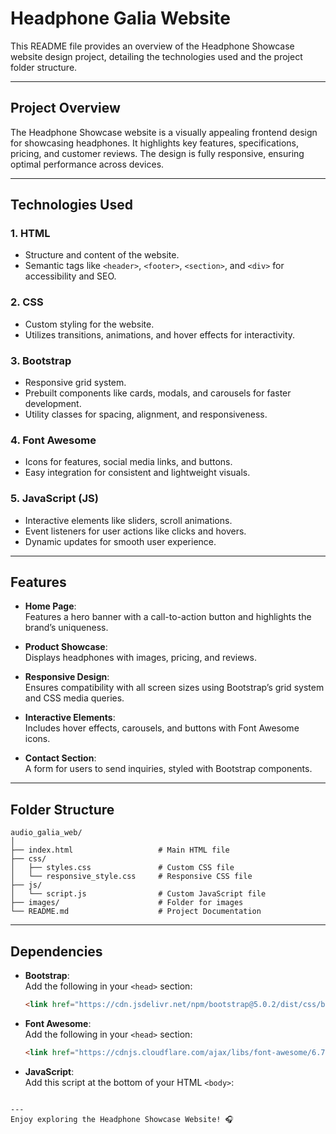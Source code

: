 # Headphone Galia Website  

This README file provides an overview of the Headphone Showcase website design project, detailing the technologies used and the project folder structure.  

---

## **Project Overview**  
The Headphone Showcase website is a visually appealing frontend design for showcasing headphones. It highlights key features, specifications, pricing, and customer reviews. The design is fully responsive, ensuring optimal performance across devices.  

---

## **Technologies Used**  

### **1. HTML**  
- Structure and content of the website.  
- Semantic tags like `<header>`, `<footer>`, `<section>`, and `<div>` for accessibility and SEO.  

### **2. CSS**  
- Custom styling for the website.  
- Utilizes transitions, animations, and hover effects for interactivity.  

### **3. Bootstrap**  
- Responsive grid system.  
- Prebuilt components like cards, modals, and carousels for faster development.  
- Utility classes for spacing, alignment, and responsiveness.  

### **4. Font Awesome**  
- Icons for features, social media links, and buttons.  
- Easy integration for consistent and lightweight visuals.  

### **5. JavaScript (JS)**  
- Interactive elements like sliders, scroll animations.  
- Event listeners for user actions like clicks and hovers.  
- Dynamic updates for smooth user experience.  

---

## **Features**  

- **Home Page**:  
  Features a hero banner with a call-to-action button and highlights the brand’s uniqueness.  

- **Product Showcase**:  
  Displays headphones with images, pricing, and reviews.  

- **Responsive Design**:  
  Ensures compatibility with all screen sizes using Bootstrap’s grid system and CSS media queries.  

- **Interactive Elements**:  
  Includes hover effects, carousels, and buttons with Font Awesome icons.  

- **Contact Section**:  
  A form for users to send inquiries, styled with Bootstrap components.  

---

## **Folder Structure**  

```
audio_galia_web/  
│  
├── index.html                   # Main HTML file  
├── css/
│   ├── styles.css               # Custom CSS file  
│   └── responsive_style.css     # Responsive CSS file  
├── js/  
│   └── script.js                # Custom JavaScript file  
├── images/                      # Folder for images    
└── README.md                    # Project Documentation  
```  

---

## **Dependencies**  

- **Bootstrap**:  
  Add the following in your `<head>` section:  
  ```html  
  <link href="https://cdn.jsdelivr.net/npm/bootstrap@5.0.2/dist/css/bootstrap.min.css" rel="stylesheet" integrity="sha384-EVSTQN3/azprG1Anm3QDgpJLIm9Nao0Yz1ztcQTwFspd3yD65VohhpuuCOmLASjC" crossorigin="anonymous">
  ``` 

- **Font Awesome**:  
  Add the following in your `<head>` section:  
  ```html  
  <link href="https://cdnjs.cloudflare.com/ajax/libs/font-awesome/6.7.2/css/all.min.css" rel="stylesheet">  
  ```  

- **JavaScript**:  
  Add this script at the bottom of your HTML `<body>`:  
  ```html  
 <script src="https://cdn.jsdelivr.net/npm/bootstrap@5.0.2/dist/js/bootstrap.bundle.min.js" integrity="sha384-MrcW6ZMFYlzcLA8Nl+NtUVF0sA7MsXsP1UyJoMp4YLEuNSfAP+JcXn/tWtIaxVXM" crossorigin="anonymous"></script>
  ```  
---  
Enjoy exploring the Headphone Showcase Website! 🎧  
